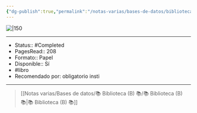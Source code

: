 ```yaml
---
{"dg-publish":true,"permalink":"/notas-varias/bases-de-datos/biblioteca-b/b-finis-mundi/"}
---
```



![|150](https://m.media-amazon.com/images/I/61Piy-3TxrL._SL1050_.jpg)

---

- Status:: #Completed 
- PagesRead:: 208 
- Formato:: Papel
- Disponible:: Sí
- #libro
- Recomendado por: obligatorio insti

---

> [[Notas varias/Bases de datos/📚 Biblioteca (B) 📚/📚 Biblioteca (B) 📚\|📚 Biblioteca (B) 📚]]